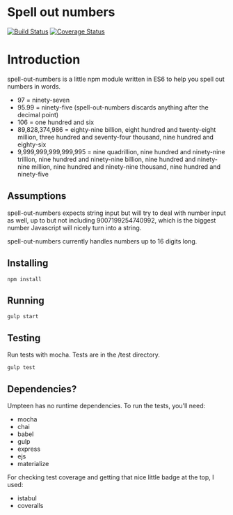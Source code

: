 # Spell out numbers

[![Build Status](https://travis-ci.org/pedrobarrostech/spell-out-numbers.png?branch=master)](https://travis-ci.org/pedrobarrostech/spell-out-numbers)
[![Coverage Status](https://img.shields.io/coveralls/pedrobarrostech/spell-out-numbers.svg)](https://coveralls.io/r/pedrobarrostech/spell-out-numbers?branch=master)


Introduction
===================

spell-out-numbers is a little npm module written in ES6 to help you spell out numbers in words.


* 97 = ninety-seven
* 95.99 = ninety-five (spell-out-numbers discards anything after the decimal point)
* 106 = one hundred and six
* 89,828,374,986 = eighty-nine billion, eight hundred and twenty-eight million, three hundred and seventy-four thousand, nine hundred and eighty-six
* 9,999,999,999,999,995 = nine quadrillion, nine hundred and ninety-nine trillion, nine hundred and ninety-nine billion, nine hundred and ninety-nine million, nine hundred and ninety-nine thousand, nine hundred and ninety-five

Assumptions
------------

spell-out-numbers expects string input but will try to deal with number input as well, up to but not including 9007199254740992, which is the biggest number Javascript will nicely turn into a string. 

spell-out-numbers currently handles numbers up to 16 digits long.


Installing
-------
```
npm install
```

Running
-------
```
gulp start
```


Testing
-------
Run tests with mocha. Tests are in the /test directory. 
```
gulp test
```

Dependencies?
---------------------------
Umpteen has no runtime dependencies. To run the tests, you'll need:

* mocha
* chai
* babel
* gulp
* express
* ejs
* materialize

For checking test coverage and getting that nice little badge at the top, I used:

* istabul
* coveralls
